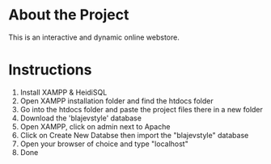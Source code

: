 # About the Project

This is an interactive and dynamic online webstore.

# Instructions

1. Install XAMPP & HeidiSQL
2. Open XAMPP installation folder and find the htdocs folder
3. Go into the htdocs folder and paste the project files there in a new folder
4. Download the 'blajevstyle' database
5. Open XAMPP, click on admin next to Apache
6. Click on Create New Databse then import the "blajevstyle" database
7. Open your browser of choice and type "localhost"
8. Done
